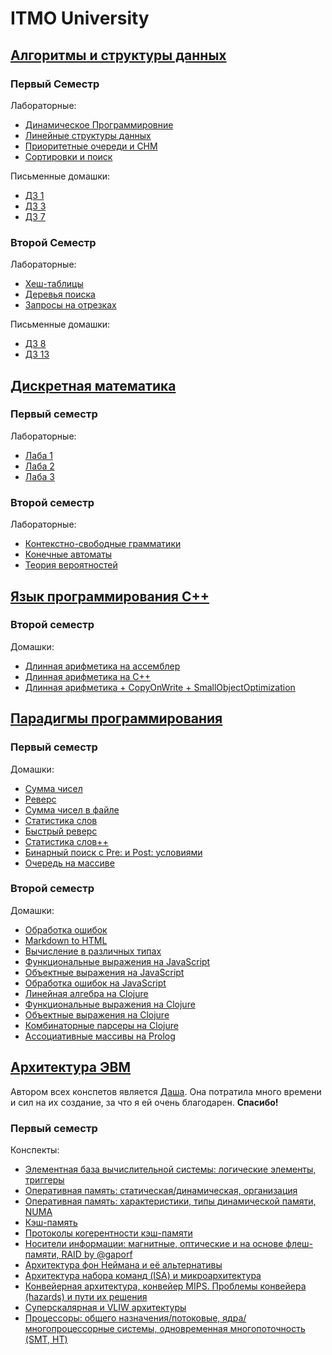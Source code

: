 # ITMO University
## [Алгоритмы и структуры данных](https://github.com/SweeetyFox/University/tree/master/algo)
### Первый Семестр
  Лабораторные:
  * [Динамическое Программировние](https://github.com/SweeetyFox/University/tree/master/algo/first-term/labs/Dynamic-Programming)
  * [Линейные структуры данных](https://github.com/SweeetyFox/University/tree/master/algo/first-term/labs/Linear-Data-Structures)
  * [Приоритетные очереди и СНМ](https://github.com/SweeetyFox/University/tree/master/algo/first-term/labs/Priority-queues-and-DSU)
  * [Сортировки и поиск](https://github.com/SweeetyFox/University/tree/master/algo/first-term/labs/Sort-and-Search)
  
Письменные домашки:
  * [ДЗ 1](https://github.com/SweeetyFox/University/tree/master/algo/first-term/hw/HW01)
  * [ДЗ 3](https://github.com/SweeetyFox/University/tree/master/algo/first-term/hw/HW03)
  * [ДЗ 7](https://github.com/SweeetyFox/University/tree/master/algo/first-term/hw/HW07)
### Второй Семестр
Лабораторные:
  * [Хеш-таблицы](https://github.com/SweeetyFox/University/tree/master/algo/second-term/labs/Hash-Tables)
  * [Деревья поиска](https://github.com/SweeetyFox/University/tree/master/algo/second-term/labs/Search-Trees)
  * [Запросы на отрезках](https://github.com/SweeetyFox/University/tree/master/algo/second-term/labs/RMQ-LCA-And-Their-Friends)
  
Письменные домашки:
  * [ДЗ 8](https://github.com/SweeetyFox/University/tree/master/algo/second-term/hw/HW08)
  * [ДЗ 13](https://github.com/SweeetyFox/University/tree/master/algo/second-term/hw/HW13)

## [Дискретная математика](https://github.com/SweeetyFox/University/tree/master/dm)
### Первый семестр
Лабораторные:
  * [Лаба 1](https://github.com/SweeetyFox/University/tree/master/dm/first-term/Lab01)
  * [Лаба 2](https://github.com/SweeetyFox/University/tree/master/dm/first-term/Labs02)
  * [Лаба 3](https://github.com/SweeetyFox/University/tree/master/dm/first-term/Labs03)
### Второй семестр
Лабораторные:
  * [Контекстно-свободные грамматики](https://github.com/SweeetyFox/University/tree/master/dm/second-term/context-free-grammar)
  * [Конечные автоматы](https://github.com/SweeetyFox/University/tree/master/dm/second-term/finite-state-automaton)
  * [Теория вероятностей](https://github.com/SweeetyFox/University/tree/master/dm/second-term/probability-theory)
  
## [Язык программирования С++](https://github.com/SweeetyFox/University/tree/master/cpp)
### Второй семестр
Домашки:
  * [Длинная арифметика на ассемблер](https://github.com/SweeetyFox/University/tree/master/cpp/cpp-bigint)
  * [Длинная арифметика на C++](https://github.com/SweeetyFox/University/tree/master/cpp/asm-bigint)
  * [Длинная арифметика + CopyOnWrite + SmallObjectOptimization](https://github.com/SweeetyFox/University/tree/master/cpp/cpp-bigint-optimized)

## [Парадигмы программирования](https://github.com/SweeetyFox/University/tree/master/paradigms)
### Первый семестр
Домашки:
  * [Сумма чисел](https://github.com/SweeetyFox/University/tree/master/paradigms/first-term/HW01)
  * [Реверс](https://github.com/SweeetyFox/University/tree/master/paradigms/first-term/HW02)
  * [Сумма чисел в файле](https://github.com/SweeetyFox/University/tree/master/paradigms/first-term/HW03)
  * [Статистика слов](https://github.com/SweeetyFox/University/tree/master/paradigms/first-term/HW04)
  * [Быстрый реверс](https://github.com/SweeetyFox/University/tree/master/paradigms/first-term/HW05)
  * [Статистика слов++](https://github.com/SweeetyFox/University/tree/master/paradigms/first-term/HW06)
  * [Бинарный поиск с Pre: и Post: условиями](https://github.com/SweeetyFox/University/tree/master/paradigms/first-term/HW07)
  * [Очередь на массиве](https://github.com/SweeetyFox/University/tree/master/paradigms/first-term/HW08)
### Второй семестр
Домашки:
  * [Обработка ошибок](https://github.com/SweeetyFox/University/tree/master/paradigms/second-term/java/HW01)
  * [Markdown to HTML](https://github.com/SweeetyFox/University/tree/master/paradigms/second-term/java/HW02)
  * [Вычисление в различных типах](https://github.com/SweeetyFox/University/tree/master/paradigms/second-term/java/HW03)
  * [Функциональные выражения на JavaScript](https://github.com/SweeetyFox/University/tree/master/paradigms/second-term/javascript/HW04)
  * [Объектные выражения на JavaScript](https://github.com/SweeetyFox/University/tree/master/paradigms/second-term/javascript/HW05)
  * [Обработка ошибок на JavaScript](https://github.com/SweeetyFox/University/tree/master/paradigms/second-term/javascript/HW06)
  * [Линейная алгебра на Clojure](https://github.com/SweeetyFox/University/tree/master/paradigms/second-term/clojure/HW07)
  * [Функциональные выражения на Clojure](https://github.com/SweeetyFox/University/tree/master/paradigms/second-term/clojure/HW08)
  * [Объектные выражения на Clojure](https://github.com/SweeetyFox/University/tree/master/paradigms/second-term/clojure/HW09)
  * [Комбинаторные парсеры на Clojure](https://github.com/SweeetyFox/University/tree/master/paradigms/second-term/clojure/HW10)
  * [Ассоциативные массивы на Prolog](https://github.com/SweeetyFox/University/tree/master/paradigms/second-term/prolog/HW11)

## [Архитектура ЭВМ](https://github.com/anarsiel/Computer-Architecture)
Автором всех конспетов является [Даша](https://github.com/DespairedController). Она потратила много времени и сил на их создание, за что я ей очень благодарен. **Спасибо!**
### Первый семестр
Конспекты:
- [Элементная база вычислительной системы: логические элементы, триггеры](https://github.com/anarsiel/Computer-Architecture/blob/master/1_1/1_1.pdf)
- [Оперативная память: статическая/динамическая, организация](https://github.com/anarsiel/computer-architecture/blob/master/1_2/1_2.pdf)
- [Оперативная память: характеристики, типы динамической памяти, NUMA](https://github.com/anarsiel/computer-architecture/blob/master/1_3/1_3.pdf)
- [Кэш-память](https://github.com/anarsiel/computer-architecture/blob/master/1_4/1_4.pdf)
- [Протоколы когерентности кэш-памяти](https://github.com/anarsiel/computer-architecture/blob/master/1_5/1_5.pdf)
- [Носители информации: магнитные, оптические и на основе флеш-памяти, RAID by @gaporf](https://github.com/anarsiel/computer-architecture/blob/master/1_6/1_6.pdf)
- [Архитектура фон Неймана и её альтернативы](https://github.com/anarsiel/computer-architecture/blob/master/2_1/2_1.pdf)
- [Архитектура набора команд (ISA) и микроархитектура](https://github.com/anarsiel/computer-architecture/blob/master/2_2/2_2.pdf)
- [Конвейерная архитектура, конвейер MIPS. Проблемы конвейера (hazards) и пути их решения](https://github.com/anarsiel/computer-architecture/blob/master/2_3-4/2_3-4.pdf)
- [Суперскалярная и VLIW архитектуры](https://github.com/anarsiel/computer-architecture/blob/master/2_5/2_5.pdf)
- [Процессоры: общего назначения/потоковые, ядра/многопроцессорные системы, одновременная многопоточность (SMT, HT)](https://github.com/anarsiel/computer-architecture/blob/master/2_6/2_6.pdf)
